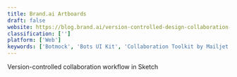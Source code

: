 ```yaml
---
title: Brand.ai Artboards
draft: false 
website: https://blog.brand.ai/version-controlled-design-collaboration-workflow-in-sketch-afdce3b2fa29#.m8fit6n6r
classification: ['']
platform: ['Web']
keywords: ['Botmock', 'Bots UI Kit', 'Collaboration Toolkit by Mailjet', 'Designer Mill', 'Eagle', 'Fludish Sketch UI Kit', 'Maze', 'Messaging Design Kit for Sketch', 'Proximity School of Design', 'Sketch + InVision', 'Sketch Mirror', 'Sketch Plugin Course by Design+Code', 'Sketch Style Guides', 'Sketch to App Store', 'Sympli', 'xPal', 'zeroheight']
---
```

Version-controlled collaboration workflow in Sketch